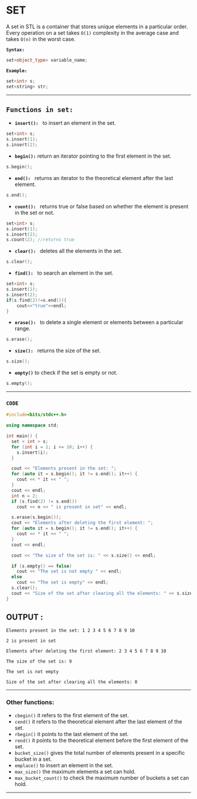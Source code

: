 # **SET**

A set in STL is a container that stores unique elements in a particular order. Every operation on a set takes ```O(1)``` complexity in the average case and takes ```O(n)``` in the worst case.

**```Syntax:```**

```cpp
set<object_type> variable_name;
```

**```Example:```**

```cpp
set<int> s;
set<string> str;
```

<hr>

## **```Functions in set:```**

* **```insert(): ```** to insert an element in the set.
```cpp
set<int> s;
s.insert(1);
s.insert(2);
```

* **```begin():```**  return an iterator pointing to the first element in the set.
```cpp
s.begin();
```

* **```end(): ```**  returns an iterator to the theoretical element after the last element.
```cpp
s.end();
```

* **```count(): ```**  returns true or false based on whether the element is present in the set or not.
```cpp
set<int> s;
s.insert(1);
s.insert(2);
s.count(2); //returns true
```

* **```clear(): ```**  deletes all the elements in the set.
```cpp
s.clear();
```

* **```find(): ```**  to search an element in the set.
```cpp
set<int> s;
s.insert(1);
s.insert(2);
if(s.find(2)!=s.end()){
    cout<<"true"<<endl;
}
```

* **```erase(): ```** to delete a single element or elements between a particular range.
```cpp
s.erase();
```

* **```size(): ```** returns the size of the set.
```cpp
s.size();
```

* **```empty()```** to check if the set is empty or not.
```cpp
s.empty();
```

<hr>

### **```CODE```**

```cpp
#include<bits/stdc++.h>

using namespace std;

int main() {
  set < int > s;
  for (int i = 1; i <= 10; i++) {
    s.insert(i);
  }

  cout << "Elements present in the set: ";
  for (auto it = s.begin(); it != s.end(); it++) {
    cout << * it << " ";
  }
  cout << endl;
  int n = 2;
  if (s.find(2) != s.end())
    cout << n << " is present in set" << endl;

  s.erase(s.begin());
  cout << "Elements after deleting the first element: ";
  for (auto it = s.begin(); it != s.end(); it++) {
    cout << * it << " ";
  }
  cout << endl;

  cout << "The size of the set is: " << s.size() << endl;

  if (s.empty() == false)
    cout << "The set is not empty " << endl;
  else
    cout << "The set is empty" << endl;
  s.clear();
  cout << "Size of the set after clearing all the elements: " << s.size();
}
```

## **OUTPUT :**

```
Elements present in the set: 1 2 3 4 5 6 7 8 9 10

2 is present in set

Elements after deleting the first element: 2 3 4 5 6 7 8 9 10

The size of the set is: 9

The set is not empty

Size of the set after clearing all the elements: 0
```

<hr>

### **Other functions:**

* ```cbegin()``` it refers to the first element of the set.
* ```cend()```  it refers to the theoretical element after the last element of the set.
* ```rbegin()``` it points to the last element of the set.
* ```rend()``` it points to the theoretical element before the first element of the set.
* ```bucket_size()``` gives the total number of elements present in a specific bucket in a set.
* ```emplace()``` to insert an element in the set.
* ```max_size()``` the maximum elements a set can hold.
* ```max_bucket_count()``` to check the maximum number of buckets a set can hold.

<hr>